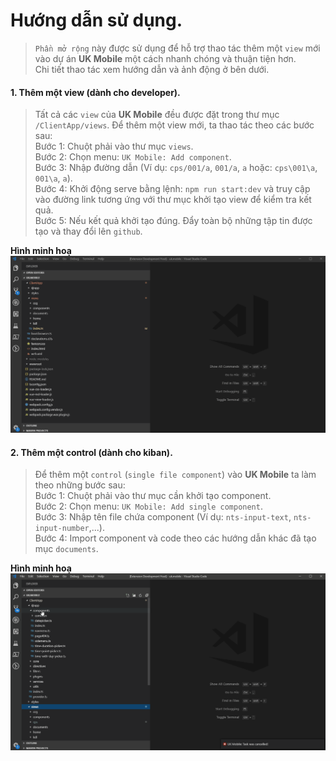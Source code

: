 # Hướng dẫn sử dụng.
> `Phần mở rộng` này được sử dụng để hỗ trợ thao tác thêm một `view` mới vào dự án **UK Mobile** một cách nhanh chóng và thuận tiện hơn.
> <br/>Chi tiết thao tác xem hướng dẫn và ảnh động ở bên dưới.

#### 1. Thêm một view (dành cho developer).
> Tất cả các `view` của **UK Mobile** đều được đặt trong thư mục `/ClientApp/views`. Để thêm một view mới, ta thao tác theo các bước sau:
> <br />Bước 1: Chuột phải vào thư mục `views`.
> <br />Bước 2: Chọn menu: `UK Mobile: Add component`.
> <br />Bước 3: Nhập đường dẫn (Ví dụ: `cps/001/a`, `001/a`, `a` hoặc: `cps\001\a`, `001\a`, `a`).
> <br />Bước 4: Khởi động serve bằng lệnh: `npm run start:dev` và truy cập vào đường link tương ứng với thư mục khởi tạo view để kiểm tra kết quả.
> <br />Bước 5: Nếu kết quả khởi tạo đúng. Đẩy toàn bộ những tập tin được tạo và thay đổi lên `github`.

**Hình minh hoạ**
![Thêm một view](./images/add-view.gif)

#### 2. Thêm một control (dành cho kiban).
> Để thêm một `control` (`single file component`) vào **UK Mobile** ta làm theo những bước sau:
> <br />Bước 1: Chuột phải vào thư mục cần khởi tạo component.
> <br />Bước 2: Chọn menu: `UK Mobile: Add single component`.
> <br />Bước 3: Nhập tên file chứa component (Ví dụ: `nts-input-text`, `nts-input-number`,...).
> <br />Bước 4: Import component và code theo các hướng dẫn khác đã tạo mục `documents`.

**Hình minh hoạ**
![Thêm một control](./images/add-control.gif)